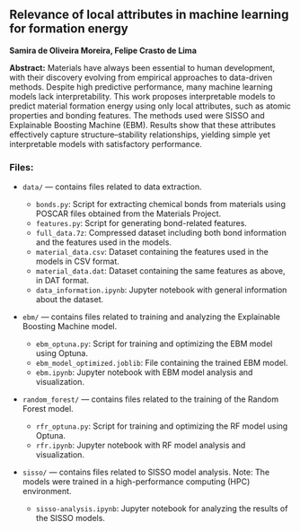 ## Relevance of local attributes in machine learning for formation energy
**Samira de Oliveira Moreira, Felipe Crasto de Lima**

**Abstract:** Materials have always been essential to human development, with their discovery evolving from empirical approaches to data-driven methods. Despite high predictive performance, many machine learning models lack interpretability. This work proposes interpretable models to predict material formation energy using only local attributes, such as atomic properties and bonding features. The methods used were SISSO and Explainable Boosting Machine (EBM). Results show that these attributes effectively capture structure–stability relationships, yielding simple yet interpretable models with satisfactory performance.

### Files:

- ```data/``` — contains files related to data extraction.
  - ```bonds.py```: Script for extracting chemical bonds from materials using POSCAR files obtained from the Materials Project.
  - ```features.py```: Script for generating bond-related features.
  - ```full_data.7z```: Compressed dataset including both bond information and the features used in the models.
  - ```material_data.csv```: Dataset containing the features used in the models in CSV format.
  - ```material_data.dat```: Dataset containing the same features as above, in DAT format.
  - ```data_information.ipynb```: Jupyter notebook with general information about the dataset.

- ```ebm/``` — contains files related to training and analyzing the Explainable Boosting Machine model.
  - ```ebm_optuna.py```: Script for training and optimizing the EBM model using Optuna.
  - ```ebm_model_optimized.joblib```: File containing the trained EBM model.
  - ```ebm.ipynb```: Jupyter notebook with EBM model analysis and visualization.
 
- ```random_forest/``` — contains files related to the training of the Random Forest model.
  - ```rfr_optuna.py```: Script for training and optimizing the RF model using Optuna.
  - ```rfr.ipynb```: Jupyter notebook with RF model analysis and visualization.

- ```sisso/``` — contains files related to SISSO model analysis. Note: The models were trained in a high-performance computing (HPC) environment.
  - ```sisso-analysis.ipynb```: Jupyter notebook for analyzing the results of the SISSO models.
